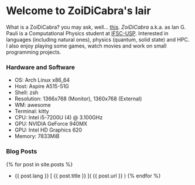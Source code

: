 # Welcome to ZoiDiCabra's lair

What is a ZoiDiCabra? you may ask, well... [this](https://www.google.com/search?q=olho+de+cabra).
*ZoiDiCabra* a.k.a. as Ian G. Pauli is a Computational Physics student at [IFSC-USP](ifsc.usp.br). 
Interested in languages (including natural ones), physics (quantum, solid state) and HPC. 
I also enjoy playing some games, watch movies and work on small programming projects.

### Hardware and Software
- OS: Arch Linux x86_64 
- Host: Aspire A515-51G
- Shell: zsh
- Resolution: 1366x768 (Monitor), 1360x768 (External)
- WM: awesome 
- Terminal: kitty 
- CPU: Intel i5-7200U (4) @ 3.100GHz 
- GPU: NVIDIA GeForce 940MX 
- GPU: Intel HD Graphics 620 
- Memory: 7833MiB 

### Blog Posts
{% for post in site.posts %}
 - {{ post.lang }} [ {{ post.title }} ]( {{ post.url }} )
{% endfor %}

